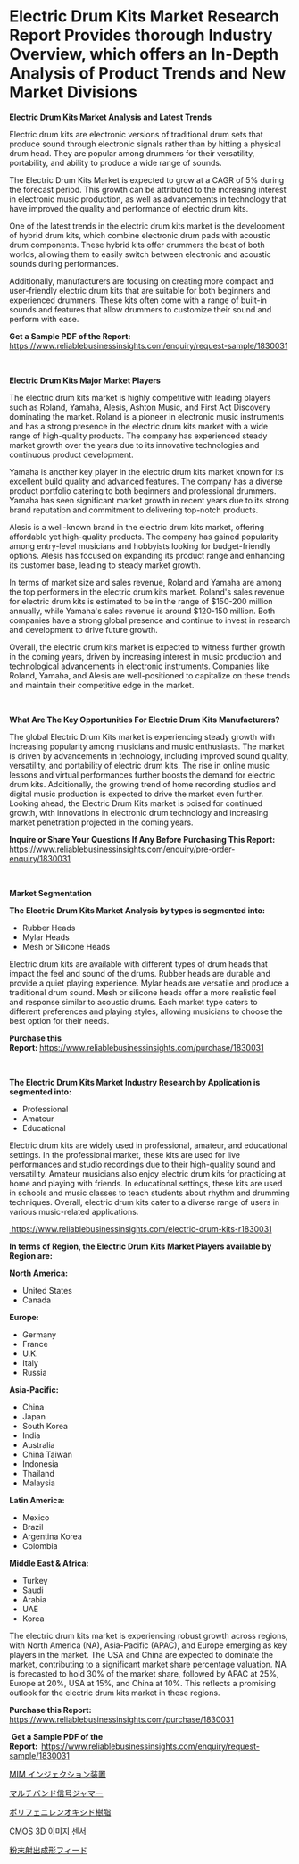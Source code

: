 <p><h1>Electric Drum Kits Market Research Report Provides thorough Industry Overview, which offers an In-Depth Analysis of Product Trends and New Market Divisions</h1></p><p><strong>Electric Drum Kits Market Analysis and Latest Trends</strong></p>
<p><p>Electric drum kits are electronic versions of traditional drum sets that produce sound through electronic signals rather than by hitting a physical drum head. They are popular among drummers for their versatility, portability, and ability to produce a wide range of sounds.</p><p>The Electric Drum Kits Market is expected to grow at a CAGR of 5% during the forecast period. This growth can be attributed to the increasing interest in electronic music production, as well as advancements in technology that have improved the quality and performance of electric drum kits. </p><p>One of the latest trends in the electric drum kits market is the development of hybrid drum kits, which combine electronic drum pads with acoustic drum components. These hybrid kits offer drummers the best of both worlds, allowing them to easily switch between electronic and acoustic sounds during performances.</p><p>Additionally, manufacturers are focusing on creating more compact and user-friendly electric drum kits that are suitable for both beginners and experienced drummers. These kits often come with a range of built-in sounds and features that allow drummers to customize their sound and perform with ease.</p></p>
<p><strong>Get a Sample PDF of the Report:&nbsp;</strong> <a href="https://www.reliablebusinessinsights.com/enquiry/request-sample/1830031">https://www.reliablebusinessinsights.com/enquiry/request-sample/1830031</a></p>
<p>&nbsp;</p>
<p><strong>Electric Drum Kits Major Market Players</strong></p>
<p><p>The electric drum kits market is highly competitive with leading players such as Roland, Yamaha, Alesis, Ashton Music, and First Act Discovery dominating the market. Roland is a pioneer in electronic music instruments and has a strong presence in the electric drum kits market with a wide range of high-quality products. The company has experienced steady market growth over the years due to its innovative technologies and continuous product development.</p><p>Yamaha is another key player in the electric drum kits market known for its excellent build quality and advanced features. The company has a diverse product portfolio catering to both beginners and professional drummers. Yamaha has seen significant market growth in recent years due to its strong brand reputation and commitment to delivering top-notch products.</p><p>Alesis is a well-known brand in the electric drum kits market, offering affordable yet high-quality products. The company has gained popularity among entry-level musicians and hobbyists looking for budget-friendly options. Alesis has focused on expanding its product range and enhancing its customer base, leading to steady market growth.</p><p>In terms of market size and sales revenue, Roland and Yamaha are among the top performers in the electric drum kits market. Roland's sales revenue for electric drum kits is estimated to be in the range of $150-200 million annually, while Yamaha's sales revenue is around $120-150 million. Both companies have a strong global presence and continue to invest in research and development to drive future growth.</p><p>Overall, the electric drum kits market is expected to witness further growth in the coming years, driven by increasing interest in music production and technological advancements in electronic instruments. Companies like Roland, Yamaha, and Alesis are well-positioned to capitalize on these trends and maintain their competitive edge in the market.</p></p>
<p>&nbsp;</p>
<p><strong>What Are The Key Opportunities For Electric Drum Kits Manufacturers?</strong></p>
<p><p>The global Electric Drum Kits market is experiencing steady growth with increasing popularity among musicians and music enthusiasts. The market is driven by advancements in technology, including improved sound quality, versatility, and portability of electric drum kits. The rise in online music lessons and virtual performances further boosts the demand for electric drum kits. Additionally, the growing trend of home recording studios and digital music production is expected to drive the market even further. Looking ahead, the Electric Drum Kits market is poised for continued growth, with innovations in electronic drum technology and increasing market penetration projected in the coming years.</p></p>
<p><strong>Inquire or Share Your Questions If Any Before Purchasing This Report:</strong> <a href="https://www.reliablebusinessinsights.com/enquiry/pre-order-enquiry/1830031">https://www.reliablebusinessinsights.com/enquiry/pre-order-enquiry/1830031</a></p>
<p>&nbsp;</p>
<p><strong>Market Segmentation</strong></p>
<p><strong>The Electric Drum Kits Market Analysis by types is segmented into:</strong></p>
<p><ul><li>Rubber Heads</li><li>Mylar Heads</li><li>Mesh or Silicone Heads</li></ul></p>
<p><p>Electric drum kits are available with different types of drum heads that impact the feel and sound of the drums. Rubber heads are durable and provide a quiet playing experience. Mylar heads are versatile and produce a traditional drum sound. Mesh or silicone heads offer a more realistic feel and response similar to acoustic drums. Each market type caters to different preferences and playing styles, allowing musicians to choose the best option for their needs.</p></p>
<p><strong>Purchase this Report:&nbsp;</strong><a href="https://www.reliablebusinessinsights.com/purchase/1830031">https://www.reliablebusinessinsights.com/purchase/1830031</a></p>
<p>&nbsp;</p>
<p><strong>The Electric Drum Kits Market Industry Research by Application is segmented into:</strong></p>
<p><ul><li>Professional</li><li>Amateur</li><li>Educational</li></ul></p>
<p><p>Electric drum kits are widely used in professional, amateur, and educational settings. In the professional market, these kits are used for live performances and studio recordings due to their high-quality sound and versatility. Amateur musicians also enjoy electric drum kits for practicing at home and playing with friends. In educational settings, these kits are used in schools and music classes to teach students about rhythm and drumming techniques. Overall, electric drum kits cater to a diverse range of users in various music-related applications.</p></p>
<p><a href="https://www.reliablebusinessinsights.com/electric-drum-kits-r1830031">&nbsp;https://www.reliablebusinessinsights.com/electric-drum-kits-r1830031</a></p>
<p><strong>In terms of Region, the Electric Drum Kits Market Players available by Region are:</strong></p>
<p>
    <p> <strong> North America: </strong>
        <ul>
            <li>United States</li>
            <li>Canada</li>
        </ul>
        </p> 
    <p> <strong> Europe: </strong>
        <ul>
            <li>Germany</li>
            <li>France</li>
            <li>U.K.</li>
            <li>Italy</li>
            <li>Russia</li>
        </ul>
        </p> 
    <p> <strong> Asia-Pacific: </strong>
        <ul>
            <li>China</li>
            <li>Japan</li>
            <li>South Korea</li>
            <li>India</li>
            <li>Australia</li>
            <li>China Taiwan</li>
            <li>Indonesia</li>
            <li>Thailand</li>
            <li>Malaysia</li>
        </ul>
        </p> 
    <p> <strong> Latin America: </strong>
        <ul>
            <li>Mexico</li>
            <li>Brazil</li>
            <li>Argentina Korea</li>
            <li>Colombia</li>
        </ul>
        </p> 
    <p> <strong> Middle East & Africa: </strong>
        <ul>
            <li>Turkey</li>
            <li>Saudi</li>
            <li>Arabia</li>
            <li>UAE</li>
            <li>Korea</li>
        </ul>
    </p>
    </p>
<p><p>The electric drum kits market is experiencing robust growth across regions, with North America (NA), Asia-Pacific (APAC), and Europe emerging as key players in the market. The USA and China are expected to dominate the market, contributing to a significant market share percentage valuation. NA is forecasted to hold 30% of the market share, followed by APAC at 25%, Europe at 20%, USA at 15%, and China at 10%. This reflects a promising outlook for the electric drum kits market in these regions.</p></p>
<p><strong>Purchase this Report: </strong><a href="https://www.reliablebusinessinsights.com/purchase/1830031">https://www.reliablebusinessinsights.com/purchase/1830031</a></p>
<p>&nbsp;<strong>Get a Sample PDF of the Report:&nbsp;&nbsp;</strong><a href="https://www.reliablebusinessinsights.com/enquiry/request-sample/1830031">https://www.reliablebusinessinsights.com/enquiry/request-sample/1830031</a></p>
<p><strong></strong></p>
<p><p><a href="https://github.com/reliezer65/Market-Research-Report-List-1/blob/main/5015326110242.md">MIM インジェクション装置</a></p><p><a href="https://medium.com/@amarart56456/%E5%A4%9A%E6%A7%98%E3%81%AA%E3%83%90%E3%83%B3%E3%83%89%E3%81%AE%E3%82%B7%E3%82%B0%E3%83%8A%E3%83%AB%E3%82%B8%E3%83%A3%E3%83%9E%E3%83%BC%E5%B8%82%E5%A0%B4-%E5%B8%82%E5%A0%B4%E3%82%B7%E3%82%A7%E3%82%A2-%E5%B8%82%E5%A0%B4%E5%8B%95%E5%90%91-%E3%81%8A%E3%82%88%E3%81%B3%E5%B0%86%E6%9D%A5%E3%81%AE%E6%88%90%E9%95%B7%E3%82%92%E6%8E%A2%E3%82%8B-c50a2ce9131f">マルチバンド信号ジャマー</a></p><p><a href="https://medium.com/@elmorunolfsson2023/%E3%83%9D%E3%83%AA%E3%83%95%E3%82%A7%E3%83%8B%E3%83%AC%E3%83%B3%E3%82%AA%E3%82%AD%E3%82%B7%E3%83%89%E6%A8%B9%E8%84%82%E3%81%AE%E5%B8%82%E5%A0%B4%E8%A6%8F%E6%A8%A1%E3%81%AF-%E3%82%B0%E3%83%AD%E3%83%BC%E3%83%90%E3%83%AB%E7%94%A3%E6%A5%AD%E3%81%AB%E3%81%8A%E3%81%91%E3%82%8B%E6%9C%80%E9%81%A9%E3%81%AA%E3%83%9E%E3%83%BC%E3%82%B1%E3%83%86%E3%82%A3%E3%83%B3%E3%82%B0%E3%83%81%E3%83%A3%E3%83%8D%E3%83%AB%E3%82%92%E6%98%8E%E3%82%89%E3%81%8B%E3%81%AB%E3%81%97%E3%81%BE%E3%81%99-4eecc1d84d16">ポリフェニレンオキシド樹脂</a></p><p><a href="https://github.com/vdhdwjyp90142/Market-Research-Report-List-2/blob/main/7585068116149.md">CMOS 3D 이미지 센서</a></p><p><a href="https://github.com/tanyaali3/Market-Research-Report-List-1/blob/main/6851020110243.md">粉末射出成形フィード</a></p></p>